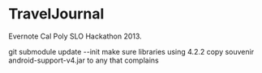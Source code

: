 TravelJournal
=============

Evernote Cal Poly SLO Hackathon 2013.  

git submodule update --init
make sure libraries using 4.2.2
copy souvenir android-support-v4.jar to any that complains
